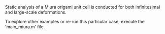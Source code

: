 Static analysis of a Miura origami unit cell is conducted for both infinitesimal and large-scale deformations.

To explore other examples or re-run this particular case, execute the 'main_miura.m' file.